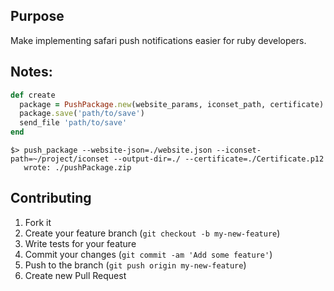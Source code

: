 ## Purpose
Make implementing safari push notifications easier for ruby developers.

## Notes:

```ruby
def create
  package = PushPackage.new(website_params, iconset_path, certificate)
  package.save('path/to/save')
  send_file 'path/to/save'
end
```

```shell
$> push_package --website-json=./website.json --iconset-path=~/project/iconset --output-dir=./ --certificate=./Certificate.p12
   wrote: ./pushPackage.zip
```

## Contributing

1. Fork it
1. Create your feature branch (`git checkout -b my-new-feature`)
1. Write tests for your feature
1. Commit your changes (`git commit -am 'Add some feature'`)
1. Push to the branch (`git push origin my-new-feature`)
1. Create new Pull Request
